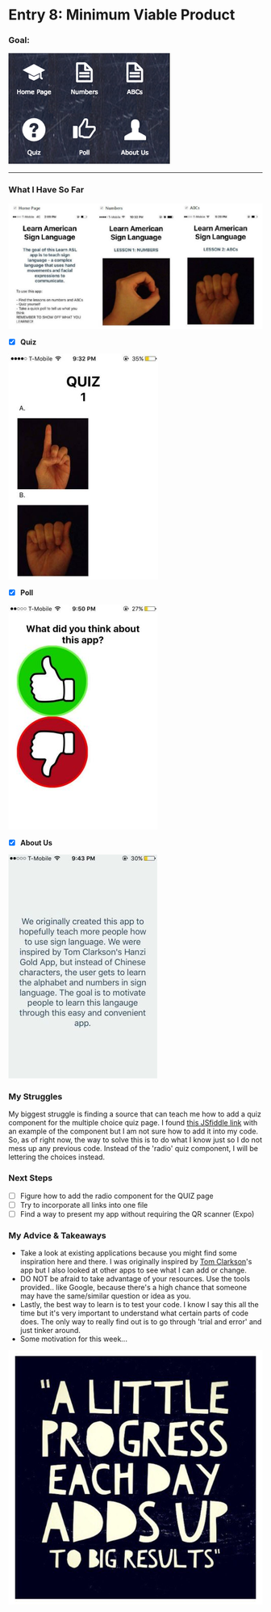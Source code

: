 # Entry 8: Minimum Viable Product
### Goal: 

![new1](/pictures/new1.png)

---
### What I Have So Far

![allthree](/pictures/allthree.JPG)

- [x] **Quiz** 

![1](/pictures/1.JPG)

- [x] **Poll**

![2](/pictures/2.JPG)

- [x] **About Us**

![3](/pictures/3.JPG)

### My Struggles
My biggest struggle is finding a source that can teach me how to add a quiz component for the multiple choice quiz page. I found [this JSfiddle link](http://jsfiddle.net/seesyong/dwa1v229/) with an example of the component but I am not sure how to add it into my code. So, as of right now, the way to solve this is to do what I know just so I do not mess up any previous code. Instead of the 'radio' quiz component, I will be lettering the choices instead. 

### Next Steps 
- [ ] Figure how to add the radio component for the QUIZ page
- [ ] Try to incorporate all links into one file
- [ ] Find a way to present my app without requiring the QR scanner (Expo)

### My Advice & Takeaways 
* Take a look at existing applications because you might find some inspiration here and there. I was originally inspired by [Tom Clarkson](https://github.com/dierat/learn_hanzi)'s app but I also looked at other apps to see what I can add or change. 
* DO NOT be afraid to take advantage of your resources. Use the tools provided.. like Google, because there's a high chance that someone may have the same/similar question or idea as you. 
* Lastly, the best way to learn is to test your code. I know I say this all the time but it's very important to understand what certain parts of code does. The only way to really find out is to go through 'trial and error' and just tinker around. 
* Some motivation for this week...

![motivation](/pictures/motivation.jpg) 